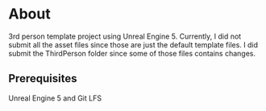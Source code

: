 # About

3rd person template project using Unreal Engine 5. Currently, I did not submit all the asset files since those are just the default template files. I did submit the ThirdPerson folder since some of those
files contains changes.

## Prerequisites
Unreal Engine 5 and Git LFS
